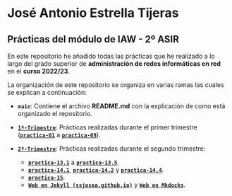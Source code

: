 # José Antonio Estrella Tijeras

## Prácticas del **módulo** de **IAW** - **2º ASIR**

En este repositorio he añadido todas las prácticas que he realizado a lo largo del grado superior de **administración de redes informáticas en red** en el **curso 2022/23**.

La organización de este repositorio se organiza en varias ramas las cuales se explican a continuación:

- **`main`**: Contiene el archivo **README.md** con la explicación de como está organizado el repositorio.

- [**`1º-Trimestre`**](https://github.com/ssjosea/2-ASIR/tree/1%C2%BA-Trimestre): Prácticas realizadas durante el primer trimestre ([**``practica-01``**](https://github.com/ssjosea/2-ASIR/tree/1%C2%BA-Trimestre/practica-01) a [**``practica-09``**](https://github.com/ssjosea/2-ASIR/tree/1%C2%BA-Trimestre/practica-09)).

- [**`2º-Trimestre`**](https://github.com/ssjosea/2-ASIR/tree/2%C2%BA-Trimestre): Prácticas realizadas durante el segundo trimestre:

    - [**``practica-13.1``**](https://github.com/ssjosea/2-ASIR/tree/2%C2%BA-Trimestre/practica-13.1) a [**``practica-13.5``**](https://github.com/ssjosea/2-ASIR/tree/2%C2%BA-Trimestre/practica-13.5).
    - [**``practica-14.1``**](https://github.com/ssjosea/2-ASIR/tree/2%C2%BA-Trimestre/practica-14.1), [**``practica-14.2``**](https://github.com/ssjosea/2-ASIR/tree/2%C2%BA-Trimestre/practica-14.2) y [**``practica-14.4``**](https://github.com/ssjosea/2-ASIR/tree/2%C2%BA-Trimestre/practica-14.4).
    - [**``practica-15``**](https://github.com/ssjosea/2-ASIR/tree/2%C2%BA-Trimestre/practica-15).
    - [**``Web en Jekyll (ssjosea.github.io)``**](https://github.com/ssjosea/2-ASIR/tree/2%C2%BA-Trimestre/ssjosea.github.io) y [**``Web en Mkdocks``**](https://github.com/ssjosea/2-ASIR/tree/2%C2%BA-Trimestre/pr-3-mkdocs.github.io).